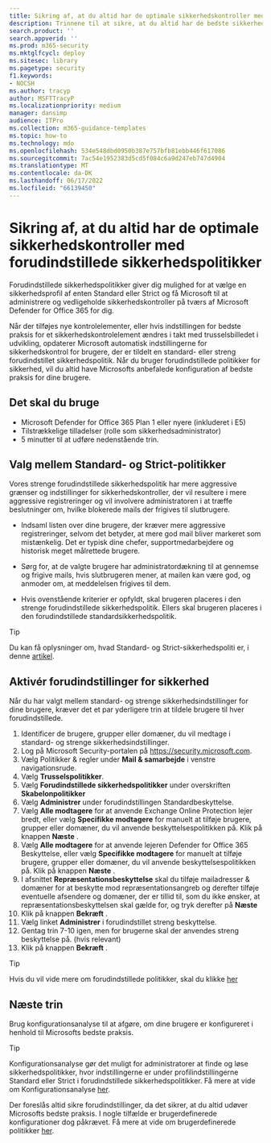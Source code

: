 ```yaml
---
title: Sikring af, at du altid har de optimale sikkerhedskontroller med forudindstillede sikkerhedspolitikker
description: Trinnene til at sikre, at du altid har de bedste sikkerhedskontroller med forudindstillede sikkerhedspolitikker. Med forudindstillede politikker kan du vælge en sikkerhedsprofil af typen Enten Standard eller Strict. Microsoft administrerer og vedligeholder sikkerhedskontroller på tværs af Microsoft Defender for Office 365 for dig.
search.product: ''
search.appverid: ''
ms.prod: m365-security
ms.mktglfcycl: deploy
ms.sitesec: library
ms.pagetype: security
f1.keywords:
- NOCSH
ms.author: tracyp
author: MSFTTracyP
ms.localizationpriority: medium
manager: dansimp
audience: ITPro
ms.collection: m365-guidance-templates
ms.topic: how-to
ms.technology: mdo
ms.openlocfilehash: 534e548dbd0950b387e757bfb81ebb446f617086
ms.sourcegitcommit: 7ac54e1952383d5cd5f084c6a9d247eb747d4904
ms.translationtype: MT
ms.contentlocale: da-DK
ms.lasthandoff: 06/17/2022
ms.locfileid: "66139450"
---
```

# <a name="ensuring-you-always-have-the-optimal-security-controls-with-preset-security-policies"></a>Sikring af, at du altid har de optimale sikkerhedskontroller med forudindstillede sikkerhedspolitikker

Forudindstillede sikkerhedspolitikker giver dig mulighed for at vælge en sikkerhedsprofil af enten Standard eller Strict og få Microsoft til at administrere og vedligeholde sikkerhedskontroller på tværs af Microsoft Defender for Office 365 for dig.

Når der tilføjes nye kontrolelementer, eller hvis indstillingen for bedste praksis for et sikkerhedskontrolelement ændres i takt med trusselsbilledet i udvikling, opdaterer Microsoft automatisk indstillingerne for sikkerhedskontrol for brugere, der er tildelt en standard- eller streng forudindstillet sikkerhedspolitik. Når du bruger forudindstillede politikker for sikkerhed, vil du altid have Microsofts anbefalede konfiguration af bedste praksis for dine brugere.

## <a name="what-you-will-need"></a>Det skal du bruge
- Microsoft Defender for Office 365 Plan 1 eller nyere (inkluderet i E5)
- Tilstrækkelige tilladelser (rolle som sikkerhedsadministrator)
- 5 minutter til at udføre nedenstående trin.

## <a name="choosing-between-standard-and-strict-policies"></a>Valg mellem Standard- og Strict-politikker

Vores strenge forudindstillede sikkerhedspolitik har mere aggressive grænser og indstillinger for sikkerhedskontroller, der vil resultere i mere aggressive registreringer og vil involvere administratoren i at træffe beslutninger om, hvilke blokerede mails der frigives til slutbrugere.

- Indsaml listen over dine brugere, der kræver mere aggressive registreringer, selvom det betyder, at mere god mail bliver markeret som mistænkelig. Det er typisk dine chefer, supportmedarbejdere og historisk meget målrettede brugere.

- Sørg for, at de valgte brugere har administratordækning til at gennemse og frigive mails, hvis slutbrugeren mener, at mailen kan være god, og anmoder om, at meddelelsen frigives til dem.

- Hvis ovenstående kriterier er opfyldt, skal brugeren placeres i den strenge forudindstillede sikkerhedspolitik. Ellers skal brugeren placeres i den forudindstillede standardsikkerhedspolitik.

> [!TIP]
> Du kan få oplysninger om, hvad Standard- og Strict-sikkerhedspoliti er, i denne [artikel](../../office-365-security/recommended-settings-for-eop-and-office365.md).

## <a name="enable-security-presets"></a>Aktivér forudindstillinger for sikkerhed

Når du har valgt mellem standard- og strenge sikkerhedsindstillinger for dine brugere, kræver det et par yderligere trin at tildele brugere til hver forudindstillede.

1. Identificer de brugere, grupper eller domæner, du vil medtage i standard- og strenge sikkerhedsindstillinger.
1. Log på Microsoft Security-portalen på https://security.microsoft.com.
1. Vælg Politikker & regler under **Mail & samarbejde** i venstre navigationsrude.
1. Vælg **Trusselspolitikker**.
1. Vælg **Forudindstillede sikkerhedspolitikker** under overskriften **Skabelonpolitikker**
1. Vælg **Administrer** under forudindstillingen Standardbeskyttelse.
1. Vælg **Alle modtagere** for at anvende Exchange Online Protection lejer bredt, eller vælg **Specifikke modtagere** for manuelt at tilføje brugere, grupper eller domæner, du vil anvende beskyttelsespolitikken på. Klik på knappen **Næste** .
1. Vælg **Alle modtagere** for at anvende lejeren Defender for Office 365 Beskyttelse, eller vælg **Specifikke modtagere** for manuelt at tilføje brugere, grupper eller domæner, du vil anvende beskyttelsespolitikken på. Klik på knappen **Næste** .
1. I afsnittet **Repræsentationsbeskyttelse** skal du tilføje mailadresser & domæner for at beskytte mod repræsentationsangreb og derefter tilføje eventuelle afsendere og domæner, der er tillid til, som du ikke ønsker, at repræsentationsbeskyttelsen skal gælde for, og tryk derefter på **Næste**
3. Klik på knappen **Bekræft** .
4. Vælg linket **Administrer** i forudindstillet streng beskyttelse.
5. Gentag trin 7-10 igen, men for brugerne skal der anvendes streng beskyttelse på. (hvis relevant)
7. Klik på knappen **Bekræft** .

> [!TIP]
> Hvis du vil vide mere om forudindstillede politikker, skal du klikke [her](../../office-365-security/preset-security-policies.md)

## <a name="next-steps"></a>Næste trin

Brug konfigurationsanalyse til at afgøre, om dine brugere er konfigureret i henhold til Microsofts bedste praksis.

> [!TIP]
> Konfigurationsanalyse gør det muligt for administratorer at finde og løse sikkerhedspolitikker, hvor indstillingerne er under profilindstillingerne Standard eller Strict i forudindstillede sikkerhedspolitikker. Få mere at vide om Konfigurationsanalyse [her](../../office-365-security/configuration-analyzer-for-security-policies.md).

Der foreslås altid sikre forudindstillinger, da det sikrer, at du altid udøver Microsofts bedste praksis. I nogle tilfælde er brugerdefinerede konfigurationer dog påkrævet. Få mere at vide om brugerdefinerede politikker [her](../../office-365-security/tenant-wide-setup-for-increased-security.md).

